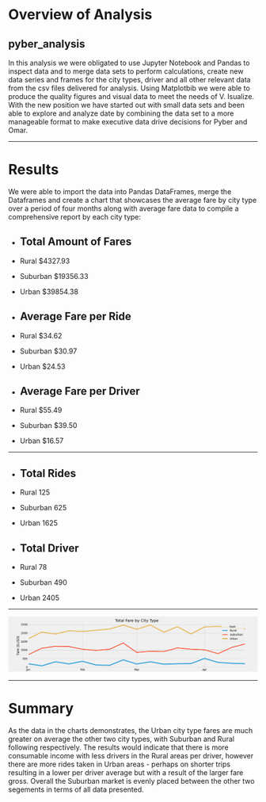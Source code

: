# Overview of Analysis 
## pyber_analysis

In this analysis we were obligated to use Jupyter Notebook and Pandas to inspect data and to merge data sets to perform calculations, create new data series and frames for the city types, driver and all other relevant data from the csv files delivered for analysis.  Using Matplotbib we were able to produce the quality figures and visual data to meet the needs of V. Isualize. With the new position we have started out with small data sets and been able to explore and analyze date by combining the data set to a more manageable format to make executive data drive decisions for Pyber and Omar. 

-------------------------------

# Results
We were able to import the data into Pandas DataFrames, merge the Dataframes and create a chart that showcases the average fare by city type over a period of four months along with average fare data to compile a comprehensive report by each city type:

- ## Total Amount of Fares 
-   Rural           $4327.93
-   Suburban        $19356.33
-   Urban           $39854.38

- ## Average Fare per Ride
-   Rural           $34.62
-   Suburban        $30.97
-   Urban           $24.53

- ## Average Fare per Driver
-   Rural           $55.49
-   Suburban        $39.50
-   Urban           $16.57

-------------------------------

- ## Total Rides 
-   Rural        125
-   Suburban     625
-   Urban       1625

- ## Total Driver
-   Rural         78
-   Suburban     490
-   Urban       2405

-------------------------------

![Pyber Total Fare](https://github.com/Sacdees/pyber_analysis/blob/main/resources/PyBer_fare_summary.png)


-------------------------------
# Summary 
As the data in the charts demonstrates, the Urban city type fares are much greater on average the other two city types, with Suburban and Rural following respectively. The results would indicate that there is more consumable income with less drivers in the Rural areas per driver, however there are more rides taken in Urban areas - perhaps on shorter trips resulting in a lower per driver average but with a result of the larger fare gross.  Overall the Suburban market is evenly placed between the other two segements in terms of all data presented.  
